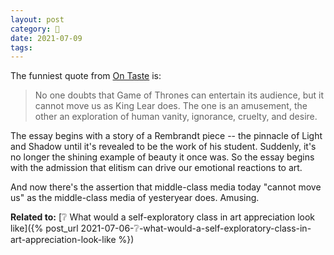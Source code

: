 ```yaml
---
layout: post
category: 🌰
date: 2021-07-09
tags:
---
```

The funniest quote from [On Taste](https://claremontreviewofbooks.com/on-taste/) is:

> No one doubts that Game of Thrones can entertain its audience, but it cannot move us as King Lear does. The one is an amusement, the other an exploration of human vanity, ignorance, cruelty, and desire.

The essay begins with a story of a Rembrandt piece -- the pinnacle of Light and Shadow until it's revealed to be the work of his student. Suddenly, it's no longer the shining example of beauty it once was. So the essay begins with the admission that elitism can drive our emotional reactions to art.

And now there's the assertion that middle-class media today "cannot move us" as the middle-class media of yesteryear does. Amusing.


**Related to:** [❔ What would a self-exploratory class in art appreciation look like]({% post_url 2021-07-06-❔-what-would-a-self-exploratory-class-in-art-appreciation-look-like %})